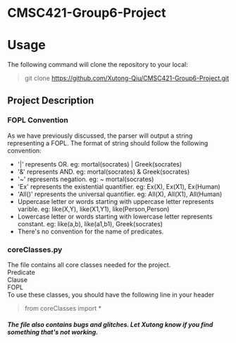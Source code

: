 # CMSC421-Group6-Project

# Usage
The following command will clone the repository to your local:
> git clone https://github.com/Xutong-Qiu/CMSC421-Group6-Project.git
## Project Description

### FOPL Convention
As we have previously discussed, the parser will output a string representing a FOPL. The format of string should follow the following convention:
  * '|' represents OR. eg: mortal(socrates) | Greek(socrates)
  * '&' represents AND. eg: mortal(socrates) & Greek(socrates)
  * '~' represents negation. eg: ~ mortal(socrates)
  * 'Ex' represents the existential quantifier. eg: Ex(X), Ex(X1), Ex(Human)
  * 'All()' represents the universal quantifier. eg: All(X), All(X1), All(Human)
  * Uppercase letter or words starting with uppercase letter represents varible. eg: like(X,Y), like(X1,Y1), like(Person,Person)
  * Lowercase letter or words starting with lowercase letter represents constant. eg: like(a,b), like(a1,b1), Greek(socrates)
  * There's no convention for the name of predicates. 


### coreClasses.py
The file contains all core classes needed for the project.\
Predicate\
Clause\
FOPL\
To use these classes, you should have the following line in your header
>from coreClasses import *
>
##### The file also contains bugs and glitches. Let Xutong know if you find something that's not working.



